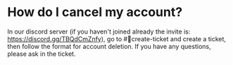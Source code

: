 # **How do I cancel my account?**


In our discord server (if you haven't joined already the invite is: https://discord.gg/TBQdCmZnfy), go to #🎫create-ticket and create a ticket,
then follow the format for account deletion. If you have any questions, please ask in the ticket.

